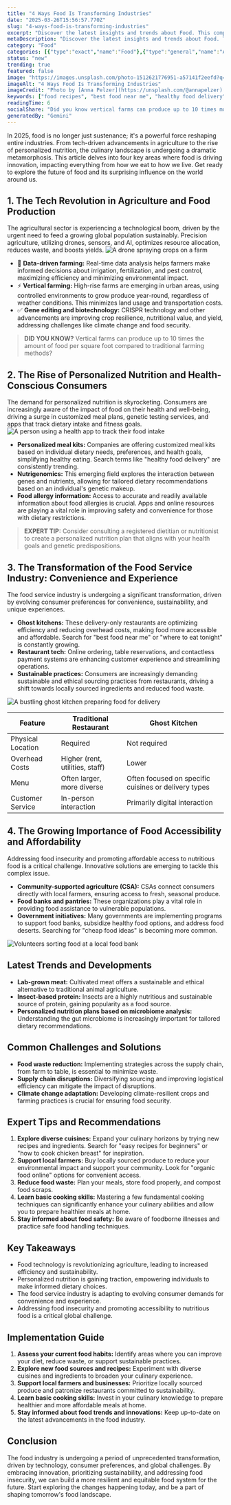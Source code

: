 ```yaml
---
title: "4 Ways Food Is Transforming Industries"
date: "2025-03-26T15:56:57.770Z"
slug: "4-ways-food-is-transforming-industries"
excerpt: "Discover the latest insights and trends about Food. This comprehensive guide covers everything you need to know about Food in 2025."
metaDescription: "Discover the latest insights and trends about Food. This comprehensive guide covers everything you need to know about Food in 2025."
category: "Food"
categories: [{"type":"exact","name":"Food"},{"type":"general","name":"Agriculture"},{"type":"medium","name":"Crop Science"},{"type":"specific","name":"Hydroponics"},{"type":"niche","name":"Vertical Farming"}]
status: "new"
trending: true
featured: false
image: "https://images.unsplash.com/photo-1512621776951-a57141f2eefd?q=85&w=1200&fit=max&fm=webp&auto=compress"
imageAlt: "4 Ways Food Is Transforming Industries"
imageCredit: "Photo by [Anna Pelzer](https://unsplash.com/@annapelzer) on Unsplash"
keywords: ["food recipes", "best food near me", "healthy food delivery", "cheap food ideas", "easy recipes for beginners", "where to eat tonight", "best restaurants in [city name]", "food allergy information", "how to cook chicken breast", "organic food online"]
readingTime: 6
socialShare: "Did you know vertical farms can produce up to 10 times more food per square foot than traditional farms? The future of food is vertical, sustainable, and surprisingly high-tech!"
generatedBy: "Gemini"
---
```




In 2025, food is no longer just sustenance; it's a powerful force reshaping entire industries. From tech-driven advancements in agriculture to the rise of personalized nutrition, the culinary landscape is undergoing a dramatic metamorphosis. This article delves into four key areas where food is driving innovation, impacting everything from how we eat to how we live.  Get ready to explore the future of food and its surprising influence on the world around us.

## 1.  The Tech Revolution in Agriculture and Food Production

The agricultural sector is experiencing a technological boom, driven by the urgent need to feed a growing global population sustainably. Precision agriculture, utilizing drones, sensors, and AI, optimizes resource allocation, reduces waste, and boosts yields.  ![A drone spraying crops on a farm](https://images.unsplash.com/photo-1482049016688-2d3e1b311543?q=85&w=1200&fit=max&fm=webp&auto=compress)

* 🔑 **Data-driven farming:** Real-time data analysis helps farmers make informed decisions about irrigation, fertilization, and pest control, maximizing efficiency and minimizing environmental impact.
* ⚡ **Vertical farming:**  High-rise farms are emerging in urban areas, using controlled environments to grow produce year-round, regardless of weather conditions. This minimizes land usage and transportation costs.
* ✅ **Gene editing and biotechnology:** CRISPR technology and other advancements are improving crop resilience, nutritional value, and yield, addressing challenges like climate change and food security.

> **DID YOU KNOW?** Vertical farms can produce up to 10 times the amount of food per square foot compared to traditional farming methods?

## 2. The Rise of Personalized Nutrition and Health-Conscious Consumers

The demand for personalized nutrition is skyrocketing.  Consumers are increasingly aware of the impact of food on their health and well-being, driving a surge in customized meal plans, genetic testing services, and apps that track dietary intake and fitness goals.  ![A person using a health app to track their food intake](https://images.unsplash.com/photo-1467003909585-2f8a72700288?q=85&w=1200&fit=max&fm=webp&auto=compress)

*  **Personalized meal kits:** Companies are offering customized meal kits based on individual dietary needs, preferences, and health goals, simplifying healthy eating.  Search terms like "healthy food delivery" are consistently trending.
*  **Nutrigenomics:**  This emerging field explores the interaction between genes and nutrients, allowing for tailored dietary recommendations based on an individual's genetic makeup.
*  **Food allergy information:**  Access to accurate and readily available information about food allergies is crucial.  Apps and online resources are playing a vital role in improving safety and convenience for those with dietary restrictions.

> **EXPERT TIP:**  Consider consulting a registered dietitian or nutritionist to create a personalized nutrition plan that aligns with your health goals and genetic predispositions.

## 3.  The Transformation of the Food Service Industry: Convenience and Experience

The food service industry is undergoing a significant transformation, driven by evolving consumer preferences for convenience, sustainability, and unique experiences.

* **Ghost kitchens:** These delivery-only restaurants are optimizing efficiency and reducing overhead costs, making food more accessible and affordable. Search for "best food near me" or "where to eat tonight" is constantly growing.
* **Restaurant tech:**  Online ordering, table reservations, and contactless payment systems are enhancing customer experience and streamlining operations.
* **Sustainable practices:**  Consumers are increasingly demanding sustainable and ethical sourcing practices from restaurants, driving a shift towards locally sourced ingredients and reduced food waste.

![A bustling ghost kitchen preparing food for delivery](https://images.unsplash.com/photo-1512621776951-a57141f2eefd?q=85&w=1200&fit=max&fm=webp&auto=compress)

| Feature          | Traditional Restaurant                               | Ghost Kitchen                                     |
|-----------------|----------------------------------------------------|----------------------------------------------------|
| Physical Location | Required                                            | Not required                                       |
| Overhead Costs   | Higher (rent, utilities, staff)                     | Lower                                              |
| Menu             | Often larger, more diverse                          | Often focused on specific cuisines or delivery types |
| Customer Service | In-person interaction                             | Primarily digital interaction                      |

## 4.  The Growing Importance of Food Accessibility and Affordability

Addressing food insecurity and promoting affordable access to nutritious food is a critical challenge.  Innovative solutions are emerging to tackle this complex issue.

* **Community-supported agriculture (CSA):**  CSAs connect consumers directly with local farmers, ensuring access to fresh, seasonal produce.
* **Food banks and pantries:** These organizations play a vital role in providing food assistance to vulnerable populations.
* **Government initiatives:**  Many governments are implementing programs to support food banks, subsidize healthy food options, and address food deserts.  Searching for "cheap food ideas" is becoming more common.

![Volunteers sorting food at a local food bank](https://images.unsplash.com/photo-1504674900247-0877df9cc836?q=85&w=1200&fit=max&fm=webp&auto=compress)

## Latest Trends and Developments

* **Lab-grown meat:**  Cultivated meat offers a sustainable and ethical alternative to traditional animal agriculture.
* **Insect-based protein:** Insects are a highly nutritious and sustainable source of protein, gaining popularity as a food source.
* **Personalized nutrition plans based on microbiome analysis:**  Understanding the gut microbiome is increasingly important for tailored dietary recommendations.

## Common Challenges and Solutions

* **Food waste reduction:** Implementing strategies across the supply chain, from farm to table, is essential to minimize waste.
* **Supply chain disruptions:** Diversifying sourcing and improving logistical efficiency can mitigate the impact of disruptions.
* **Climate change adaptation:** Developing climate-resilient crops and farming practices is crucial for ensuring food security.

## Expert Tips and Recommendations

1. **Explore diverse cuisines:** Expand your culinary horizons by trying new recipes and ingredients. Search for "easy recipes for beginners" or "how to cook chicken breast" for inspiration.
2. **Support local farmers:** Buy locally sourced produce to reduce your environmental impact and support your community.  Look for "organic food online" options for convenient access.
3. **Reduce food waste:** Plan your meals, store food properly, and compost food scraps.
4. **Learn basic cooking skills:** Mastering a few fundamental cooking techniques can significantly enhance your culinary abilities and allow you to prepare healthier meals at home.
5. **Stay informed about food safety:**  Be aware of foodborne illnesses and practice safe food handling techniques.

## Key Takeaways

* Food technology is revolutionizing agriculture, leading to increased efficiency and sustainability.
* Personalized nutrition is gaining traction, empowering individuals to make informed dietary choices.
* The food service industry is adapting to evolving consumer demands for convenience and experience.
* Addressing food insecurity and promoting accessibility to nutritious food is a critical global challenge.

## Implementation Guide

1. **Assess your current food habits:** Identify areas where you can improve your diet, reduce waste, or support sustainable practices.
2. **Explore new food sources and recipes:** Experiment with diverse cuisines and ingredients to broaden your culinary experience.
3. **Support local farmers and businesses:**  Prioritize locally sourced produce and patronize restaurants committed to sustainability.
4. **Learn basic cooking skills:** Invest in your culinary knowledge to prepare healthier and more affordable meals at home.
5. **Stay informed about food trends and innovations:** Keep up-to-date on the latest advancements in the food industry.

## Conclusion

The food industry is undergoing a period of unprecedented transformation, driven by technology, consumer preferences, and global challenges. By embracing innovation, prioritizing sustainability, and addressing food insecurity, we can build a more resilient and equitable food system for the future.  Start exploring the changes happening today, and be a part of shaping tomorrow's food landscape.

